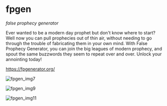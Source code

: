 # fpgen
*false prophecy generator*

Ever wanted to be a modern day prophet but don't know where to start? Well now you can pull prophecies out of thin air, without needing to go through the trouble of fabricating them in your own mind. With False Prophecy Generator, you can join the big leagues of modern prophecy, and spout the same buzzwords they seem to repeat over and over. Unlock your annointing today!

https://fpgenerator.org/

![fpgen_img7](https://user-images.githubusercontent.com/73722162/151720075-f5e3a410-1c71-4c5d-82a0-6e8aa47a44d1.png)

![fpgen_img9](https://user-images.githubusercontent.com/73722162/151720076-70bcd13a-473d-4f4c-83b6-175561d0e161.png)

![fpgen_img11](https://user-images.githubusercontent.com/73722162/151720078-7765b526-bc19-4823-9000-87b8329ed8dc.png)
